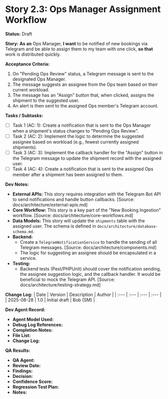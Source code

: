 # Story 2.3: Ops Manager Assignment Workflow

**Status:** Draft

**Story:**
**As an** Ops Manager,
**I want** to be notified of new bookings via Telegram and be able to assign them to my team with one click,
**so that** work is distributed quickly.

**Acceptance Criteria:**
1.  On "Pending Ops Review" status, a Telegram message is sent to the designated Ops Manager.
2.  The message suggests an assignee from the Ops team based on their current workload.
3.  The message has an "Assign" button that, when clicked, assigns the shipment to the suggested user.
4.  An alert is then sent to the assigned Ops member's Telegram account.

**Tasks / Subtasks:**
- [ ] Task 1 (AC: 1): Create a notification that is sent to the Ops Manager when a shipment's status changes to "Pending Ops Review".
- [ ] Task 2 (AC: 2): Implement the logic to determine the suggested assignee based on workload (e.g., fewest currently assigned shipments).
- [ ] Task 3 (AC: 3): Implement the callback handler for the "Assign" button in the Telegram message to update the shipment record with the assigned user.
- [ ] Task 4 (AC: 4): Create a notification that is sent to the assigned Ops member after a shipment has been assigned to them.

**Dev Notes:**
*   **External APIs:** This story requires integration with the Telegram Bot API to send notifications and handle button callbacks. [Source: docs/architecture/external-apis.md]
*   **Core Workflow:** This story is a key part of the "New Booking Ingestion" workflow. [Source: docs/architecture/core-workflows.md]
*   **Data Models:** This story will update the `shipments` table with the assigned user. The schema is defined in `docs/architecture/database-schema.md`.
*   **Backend:**
    *   Create a `TelegramNotificationService` to handle the sending of all Telegram messages. [Source: docs/architecture/components.md]
    *   The logic for suggesting an assignee should be encapsulated in a service.
*   **Testing:**
    *   Backend tests (Pest/PHPUnit) should cover the notification sending, the assignee suggestion logic, and the callback handler. It would be beneficial to mock the Telegram API. [Source: docs/architecture/testing-strategy.md]

**Change Log:**
| Date | Version | Description | Author |
| :--- | :--- | :--- | :--- |
| 2025-08-28 | 1.0 | Initial draft | Bob (SM) |

**Dev Agent Record:**
*   **Agent Model Used:**
*   **Debug Log References:**
*   **Completion Notes:**
*   **File List:**
*   **Change Log:**

**QA Results:**
*   **QA Agent:**
*   **Review Date:**
*   **Findings:**
*   **Decision:**
*   **Confidence Score:**
*   **Regression Test Plan:**
*   **Notes:**